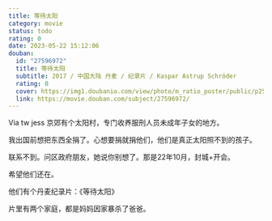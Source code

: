 ```yaml
---
title: 等待太阳
category: movie
status: todo
rating: 0
date: 2023-05-22 15:12:06
douban:
  id: "27596972"
  title: 等待太阳
  subtitle: 2017 / 中国大陆 丹麦 / 纪录片 / Kaspar Astrup Schröder
  rating: 0
  cover: https://img1.doubanio.com/view/photo/m_ratio_poster/public/p2506904240.jpg
  link: https://movie.douban.com/subject/27596972/
---
```


Via tw jess 京郊有个太阳村，专门收养服刑人员未成年子女的地方。

我出国前想把东西全捐了。心想要捐就捐他们，他们是真正太阳照不到的孩子。

联系不到。问区政府朋友，她说你别想了。那是22年10月，封城+开会。

希望他们还在。

他们有个丹麦纪录片：《等待太阳》

片里有两个家庭，都是妈妈因家暴杀了爸爸。